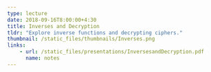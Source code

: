 ```yaml
---
type: lecture
date: 2018-09-16T8:00:00+4:30
title: Inverses and Decryption
tldr: "Explore inverse functions and decrypting ciphers."
thumbnail: /static_files/thumbnails/Inverses.png
links: 
    - url: /static_files/presentations/InversesandDecryption.pdf
      name: notes
---
```


